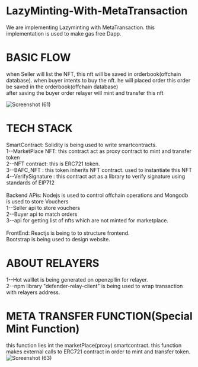 # LazyMinting-With-MetaTransaction
We are implementing Lazyminting with MetaTransaction. this implementation is used to make gas free Dapp. 

# BASIC FLOW
when Seller will list the NFT, this nft will be saved in orderbook(offchain database).
when buyer intents to buy the nft. he will placed order this order be saved in the orderbook(offchain database)   
after saving the buyer order relayer will mint and transfer this nft

![Screenshot (61)](https://user-images.githubusercontent.com/61561367/175577091-2c39797f-3746-4b43-955d-4948d6c323b5.png)

# TECH STACK
SmartContract: Solidity is being used to write smartcontracts.<br />
1--MarketPlace NFT: this contract act as proxy contract to mint and transfer token<br />
2--NFT contract: this is ERC721 token.<br />
3--BAFC_NFT : this token inherits NFT contract. used to instantiate this NFT <br />
4--VerifySignature : this contract act as a library to verify signature using standards of EIP712<br />
<br />
Backend APis: Nodejs is used to control offchain operations and Mongodb is used to store Vouchers<br />
1--Seller api to store vouchers<br />
2--Buyer api to match orders<br />
3--api for getting list of nfts which are not minted for marketplace.<br />
<br />
FrontEnd:
Reactjs is being to to structure frontend.<br />
Bootstrap is being used to design website.<br />

# ABOUT RELAYERS
1--Hot walllet is being generated on openzpllin for relayer.<br />
2--npm library "defender-relay-client" is being used to wrap transaction with relayers address<tx>.<br />
  
# META TRANSFER FUNCTION(Special Mint Function)
this function lies int the marketPlace(proxy) smartcontract. this function makes external calls to ERC721 contract in order to mint and transfer token.
  ![Screenshot (63)](https://user-images.githubusercontent.com/61561367/175599779-03828c14-41a0-46ba-854d-e4767be62487.png)

